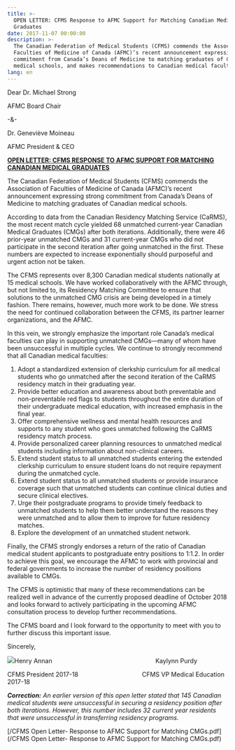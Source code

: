 ```yaml
---
title: >-
  OPEN LETTER: CFMS Response to AFMC Support for Matching Canadian Medical
  Graduates
date: 2017-11-07 00:00:00
description: >-
  The Canadian Federation of Medical Students (CFMS) commends the Association of
  Faculties of Medicine of Canada (AFMC)’s recent announcement expressing strong
  commitment from Canada’s Deans of Medicine to matching graduates of Canadian
  medical schools, and makes recommendations to Canadian medical faculties.
lang: en
---
```



Dear Dr. Michael Strong

AFMC Board Chair

-&-

Dr. Genevi&egrave;ve Moineau

AFMC President & CEO

**<u>OPEN LETTER: CFMS RESPONSE TO AFMC SUPPORT FOR MATCHING CANADIAN MEDICAL GRADUATES </u>**

The Canadian Federation of Medical Students (CFMS) commends the Association of Faculties of Medicine of Canada (AFMC)’s recent announcement expressing strong commitment from Canada’s Deans of Medicine to matching graduates of Canadian medical schools.

According to data from the Canadian Residency Matching Service (CaRMS), the most recent match cycle yielded 68 unmatched current-year Canadian Medical Graduates (CMGs) after both iterations. Additionally, there were 46 prior-year unmatched CMGs and 31 current-year CMGs who did not participate in the second iteration after going unmatched in the first. These numbers are expected to increase exponentially should purposeful and urgent action not be taken.

The CFMS represents over 8,300 Canadian medical students nationally at 15 medical schools. We have worked collaboratively with the AFMC through, but not limited to, its Residency Matching Committee to ensure that solutions to the unmatched CMG crisis are being developed in a timely fashion. There remains, however, much more work to be done. We stress the need for continued collaboration between the CFMS, its partner learner organizations, and the AFMC.

In this vein, we strongly emphasize the important role Canada’s medical faculties can play in supporting unmatched CMGs—many of whom have been unsuccessful in multiple cycles. We continue to strongly recommend that all Canadian medical faculties:

1. Adopt a standardized extension of clerkship curriculum for all medical students who go unmatched after the second iteration of the CaRMS residency match in their graduating year.
2. Provide better education and awareness about both preventable and non-preventable red flags to students throughout the entire duration of their undergraduate medical education, with increased emphasis in the final year.
3. Offer comprehensive wellness and mental health resources and supports to any student who goes unmatched following the CaRMS residency match process.
4. Provide personalized career planning resources to unmatched medical students including information about non-clinical careers.
5. Extend student status to all unmatched students entering the extended clerkship curriculum to ensure student loans do not require repayment during the unmatched cycle.
6. Extend student status to all unmatched students or provide insurance coverage such that unmatched students can continue clinical duties and secure clinical electives.
7. Urge their postgraduate programs to provide timely feedback to unmatched students to help them better understand the reasons they were unmatched and to allow them to improve for future residency matches.
8. Explore the development of an unmatched student network.

Finally, the CFMS strongly endorses a return of the ratio of Canadian medical student applicants to postgraduate entry positions to 1:1.2. In order to achieve this goal, we encourage the AFMC to work with provincial and federal governments to increase the number of residency positions available to CMGs.

The CFMS is optimistic that many of these recommendations can be realized well in advance of the currently proposed deadline of October 2018 and looks forward to actively participating in the upcoming AFMC consultation process to develop further recommendations.

The CFMS board and I look forward to the opportunity to meet with you to further discuss this important issue.

Sincerely,

![](/uploads/versions/henry--kaylynn-signature-line-1---x----821-106x---.png)Henry Annan &nbsp; &nbsp; &nbsp; &nbsp; &nbsp; &nbsp; &nbsp; &nbsp; &nbsp; &nbsp; &nbsp; &nbsp; &nbsp; &nbsp; &nbsp; &nbsp; &nbsp; &nbsp; &nbsp; &nbsp; &nbsp; &nbsp; &nbsp; &nbsp; &nbsp; &nbsp; &nbsp; &nbsp; &nbsp;&nbsp; Kaylynn Purdy

CFMS President 2017-18 &nbsp; &nbsp; &nbsp; &nbsp; &nbsp; &nbsp; &nbsp; &nbsp; &nbsp; &nbsp; &nbsp; &nbsp; &nbsp; &nbsp; &nbsp; &nbsp; &nbsp; &nbsp; CFMS VP Medical Education 2017-18

***Correction:** An earlier version of this open letter stated that 145 Canadian medical students were unsuccessful in securing a residency position after both iterations. However, this number includes 32 current year residents that were unsuccessful in transferring residency programs.*

[/CFMS Open Letter- Response to AFMC Support for Matching CMGs.pdf](/CFMS Open Letter- Response to AFMC Support for Matching CMGs.pdf)